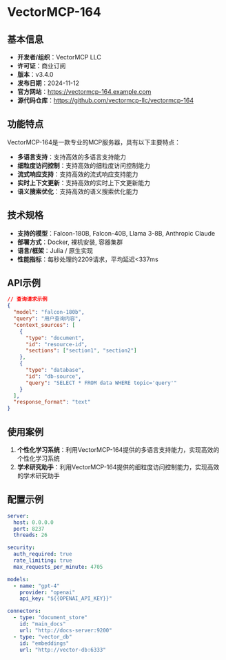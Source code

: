 # VectorMCP-164

## 基本信息

- **开发者/组织**：VectorMCP LLC
- **许可证**：商业订阅
- **版本**：v3.4.0
- **发布日期**：2024-11-12
- **官方网站**：https://vectormcp-164.example.com
- **源代码仓库**：https://github.com/vectormcp-llc/vectormcp-164

## 功能特点

VectorMCP-164是一款专业的MCP服务器，具有以下主要特点：

- **多语言支持**：支持高效的多语言支持能力
- **细粒度访问控制**：支持高效的细粒度访问控制能力
- **流式响应支持**：支持高效的流式响应支持能力
- **实时上下文更新**：支持高效的实时上下文更新能力
- **语义搜索优化**：支持高效的语义搜索优化能力


## 技术规格

- **支持的模型**：Falcon-180B, Falcon-40B, Llama 3-8B, Anthropic Claude
- **部署方式**：Docker, 裸机安装, 容器集群
- **语言/框架**：Julia / 原生实现
- **性能指标**：每秒处理约2209请求，平均延迟<337ms

## API示例

```json
// 查询请求示例
{
  "model": "falcon-180b",
  "query": "用户查询内容",
  "context_sources": [
    {
      "type": "document",
      "id": "resource-id",
      "sections": ["section1", "section2"]
    },
    {
      "type": "database",
      "id": "db-source",
      "query": "SELECT * FROM data WHERE topic='query'"
    }
  ],
  "response_format": "text"
}
```

## 使用案例

1. **个性化学习系统**：利用VectorMCP-164提供的多语言支持能力，实现高效的个性化学习系统
2. **学术研究助手**：利用VectorMCP-164提供的细粒度访问控制能力，实现高效的学术研究助手


## 配置示例

```yaml
server:
  host: 0.0.0.0
  port: 8237
  threads: 26

security:
  auth_required: true
  rate_limiting: true
  max_requests_per_minute: 4705

models:
  - name: "gpt-4"
    provider: "openai"
    api_key: "${{OPENAI_API_KEY}}"

connectors:
  - type: "document_store"
    id: "main_docs"
    url: "http://docs-server:9200"
  - type: "vector_db"
    id: "embeddings"
    url: "http://vector-db:6333"
```